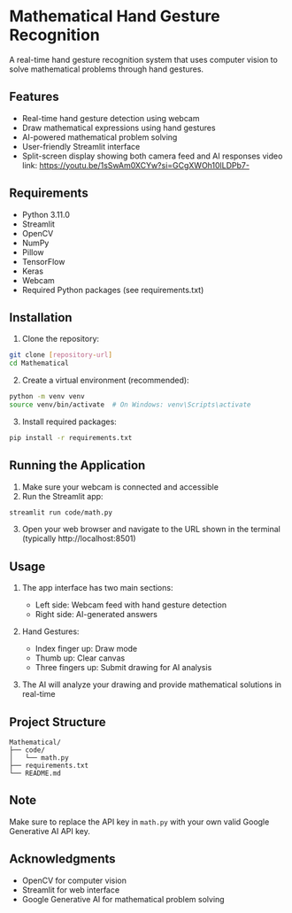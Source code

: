 # Mathematical Hand Gesture Recognition

A real-time hand gesture recognition system that uses computer vision to solve mathematical problems through hand gestures.

## Features

- Real-time hand gesture detection using webcam
- Draw mathematical expressions using hand gestures
- AI-powered mathematical problem solving
- User-friendly Streamlit interface
- Split-screen display showing both camera feed and AI responses
video link: https://youtu.be/1sSwAm0XCYw?si=GCgXWOh10lLDPb7-

## Requirements

- Python 3.11.0
- Streamlit
- OpenCV
- NumPy
- Pillow
- TensorFlow
- Keras
- Webcam
- Required Python packages (see requirements.txt)

## Installation

1. Clone the repository:
```bash
git clone [repository-url]
cd Mathematical
```

2. Create a virtual environment (recommended):
```bash
python -m venv venv
source venv/bin/activate  # On Windows: venv\Scripts\activate
```

3. Install required packages:
```bash
pip install -r requirements.txt
```

## Running the Application

1. Make sure your webcam is connected and accessible
2. Run the Streamlit app:
```bash
streamlit run code/math.py
```

3. Open your web browser and navigate to the URL shown in the terminal (typically http://localhost:8501)

## Usage

1. The app interface has two main sections:
   - Left side: Webcam feed with hand gesture detection
   - Right side: AI-generated answers

2. Hand Gestures:
   - Index finger up: Draw mode
   - Thumb up: Clear canvas
   - Three fingers up: Submit drawing for AI analysis

3. The AI will analyze your drawing and provide mathematical solutions in real-time

## Project Structure

```
Mathematical/
├── code/
│   └── math.py
├── requirements.txt
└── README.md
```

## Note

Make sure to replace the API key in `math.py` with your own valid Google Generative AI API key.

## Acknowledgments

- OpenCV for computer vision
- Streamlit for web interface
- Google Generative AI for mathematical problem solving

